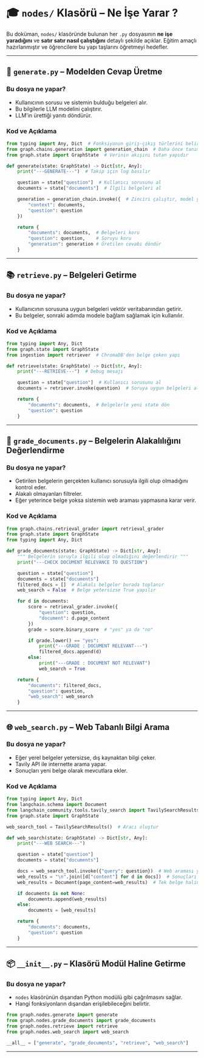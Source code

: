 # 🎓 `nodes/` Klasörü – Ne İşe Yarar ?

Bu doküman, `nodes/` klasöründe bulunan her `.py` dosyasının **ne işe yaradığını** ve **satır satır nasıl çalıştığını** detaylı şekilde açıklar. Eğitim amaçlı hazırlanmıştır ve öğrencilere bu yapı taşlarını öğretmeyi hedefler.

---

## 🧠 `generate.py` – Modelden Cevap Üretme

### Bu dosya ne yapar?

- Kullanıcının sorusu ve sistemin bulduğu belgeleri alır.
- Bu bilgilerle LLM modelini çalıştırır.
- LLM'in ürettiği yanıtı döndürür.

### Kod ve Açıklama

```python
from typing import Any, Dict  # Fonksiyonun giriş-çıkış türlerini belirtir
from graph.chains.generation import generation_chain  # Daha önce tanımlanmış olan yanıt üretme zinciri
from graph.state import GraphState  # Verinin akışını tutan yapıdır
```

```python
def generate(state: GraphState) -> Dict[str, Any]:
    print("---GENERATE---")  # Takip için log basılır
```

```python
    question = state["question"]  # Kullanıcı sorusunu al
    documents = state["documents"]  # İlgili belgeleri al
```

```python
    generation = generation_chain.invoke({  # Zinciri çalıştır, model yanıt üretsin
        "context": documents,
        "question": question
    })
```

```python
    return {
        "documents": documents,  # Belgeleri koru
        "question": question,    # Soruyu koru
        "generation": generation # Üretilen cevabı döndür
    }
```

---

## 📚 `retrieve.py` – Belgeleri Getirme

### Bu dosya ne yapar?

- Kullanıcının sorusuna uygun belgeleri vektör veritabanından getirir.
- Bu belgeler, sonraki adımda modele bağlam sağlamak için kullanılır.

### Kod ve Açıklama

```python
from typing import Any, Dict
from graph.state import GraphState
from ingestion import retriever  # ChromaDB'den belge çeken yapı
```

```python
def retrieve(state: GraphState) -> Dict[str, Any]:
    print("---RETRIEVE---")  # Debug mesajı
```

```python
    question = state["question"]  # Kullanıcı sorusunu al
    documents = retriever.invoke(question)  # Soruya uygun belgeleri al
```

```python
    return {
        "documents": documents,  # Belgelerle yeni state dön
        "question": question
    }
```

---

## 🧪 `grade_documents.py` – Belgelerin Alakalılığını Değerlendirme

### Bu dosya ne yapar?

- Getirilen belgelerin gerçekten kullanıcı sorusuyla ilgili olup olmadığını kontrol eder.
- Alakalı olmayanları filtreler.
- Eğer yeterince belge yoksa sistemin web araması yapmasına karar verir.

### Kod ve Açıklama

```python
from graph.chains.retrieval_grader import retrieval_grader
from graph.state import GraphState
from typing import Any, Dict
```

```python
def grade_documents(state: GraphState) -> Dict[str, Any]:
    """ Belgelerin soruyla ilgili olup olmadığını değerlendirir """
    print("---CHECK DOCUMENT RELEVANCE TO QUESTION")
```

```python
    question = state["question"]
    documents = state["documents"]
    filtered_docs = []  # Alakalı belgeler burada toplanır
    web_search = False  # Belge yetersizse True yapılır
```

```python
    for d in documents:
        score = retrieval_grader.invoke({
            "question": question,
            "document": d.page_content
        })
        grade = score.binary_score  # "yes" ya da "no"
```

```python
        if grade.lower() == "yes":
            print("---GRADE : DOCUMENT RELEVANT---")
            filtered_docs.append(d)
        else:
            print("---GRADE : DOCUMENT NOT RELEVANT")
            web_search = True
```

```python
    return {
        "documents": filtered_docs,
        "question": question,
        "web_search": web_search
    }
```

---

## 🌐 `web_search.py` – Web Tabanlı Bilgi Arama

### Bu dosya ne yapar?

- Eğer yerel belgeler yetersizse, dış kaynaktan bilgi çeker.
- Tavily API ile internette arama yapar.
- Sonuçları yeni belge olarak mevcutlara ekler.

### Kod ve Açıklama

```python
from typing import Any, Dict
from langchain.schema import Document
from langchain_community.tools.tavily_search import TavilySearchResults
from graph.state import GraphState

web_search_tool = TavilySearchResults()  # Aracı oluştur
```

```python
def web_search(state: GraphState) -> Dict[str, Any]:
    print("---WEB SEARCH---")
```

```python
    question = state["question"]
    documents = state["documents"]
```

```python
    docs = web_search_tool.invoke({"query": question})  # Web araması yap
    web_results = "\n".join([d["content"] for d in docs])  # Sonuçları birleştir
    web_results = Document(page_content=web_results)  # Tek belge haline getir
```

```python
    if documents is not None:
        documents.append(web_results)
    else:
        documents = [web_results]
```

```python
    return {
        "documents": documents,
        "question": question
    }
```

---

## 📦 `__init__.py` – Klasörü Modül Haline Getirme

### Bu dosya ne yapar?

- `nodes` klasörünün dışarıdan Python modülü gibi çağrılmasını sağlar.
- Hangi fonksiyonların dışarıdan erişilebileceğini belirtir.

```python
from graph.nodes.generate import generate
from graph.nodes.grade_documents import grade_documents
from graph.nodes.retrieve import retrieve
from graph.nodes.web_search import web_search

__all__ = ["generate", "grade_documents", "retrieve", "web_search"]
```

---

